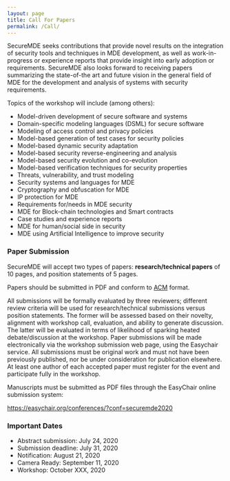 ```yaml
---
layout: page
title: Call For Papers
permalink: /Call/
---
```


SecureMDE seeks contributions that provide novel results on the integration of
security tools and techniques in MDE development, as well as work-in-progress or
experience reports that provide insight into early adoption or requirements.
SecureMDE also looks forward to receiving papers summarizing the state-of-the art and
future vision in the general field of MDE for the development and analysis of
systems with security requirements. 

Topics of the workshop will include (among others):

 * Model-driven development of secure software and systems
 * Domain-specific modeling languages (DSML) for secure software
 * Modeling of access control and privacy policies
 * Model-based generation of test cases for security policies
 * Model-based dynamic security adaptation
 * Model-based security reverse-engineering and analysis
 * Model-based security evolution and co-evolution
 * Model-based verification techniques for security properties
 * Threats, vulnerability, and trust modeling
 * Security systems and languages for MDE
 * Cryptography and obfuscation for MDE
 * IP protection for MDE
 * Requirements for/needs in MDE security
 * MDE for Block-chain technologies and Smart contracts 
 * Case studies and experience reports
 * MDE for human/social side in security
 * MDE using Artificial Intelligence to improve security


### Paper Submission

SecureMDE will accept two types of papers: **research/technical papers** of 10 pages, and
position statements of 5 pages.

 Papers should be submitted in PDF and conform to
 <a href="https://www.acm.org/publications/proceedings-template ">ACM</a> format. 

All submissions will be formally evaluated by three reviewers; different review criteria will be used for research/technical submissions versus position statements. The former will be assessed based on their novelty, alignment with workshop call, evaluation, and ability to generate discussion. The latter will be evaluated in terms of likelihood of sparking heated debate/discussion at the workshop. Paper submissions will be made electronically via the workshop submission web page, using the Easychair service. All submissions must be original work and must not have been previously published, nor be under consideration for publication elsewhere. At least one author of each accepted paper must register for the event and participate fully in the workshop.

Manuscripts must be submitted as PDF files through the EasyChair online submission system: 

<https://easychair.org/conferences/?conf=securemde2020>

### Important Dates

 * Abstract submission: July 24, 2020
 * Submission deadline: July 31, 2020
 * Notification: August 21, 2020
 * Camera Ready: September 11, 2020
 * Workshop: October XXX, 2020
